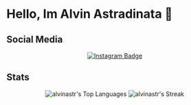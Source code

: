 # Hello, Im Alvin Astradinata 👋

## Social Media

<div align="center">
  <a href="https://www.instagram.com/zlvinn">
    <img src="https://img.shields.io/badge/Instagram-E4405F?style=for-the-badge&logo=instagram&logoColor=white" alt="Instagram Badge">
  </a>
</div>

## Stats

<div align="center">
  <img src="https://github-readme-stats.vercel.app/api/top-langs/?username=alvinastr&theme=tokyonight&show_icons=true&hide_border=true&layout=compact" alt="alvinastr's Top Languages">
  <img src="https://github-readme-streak-stats.herokuapp.com/?user=alvinastr&theme=tokyonight&hide_border=true" alt="alvinastr's Streak">
</div>
